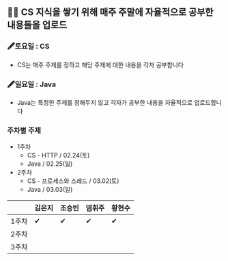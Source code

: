 
## 🏄‍♂️ CS 지식을 쌓기 위해 매주 주말에 자율적으로 공부한 내용들을 업로드
### 🖋토요일 : CS
- CS는 매주 주제를 정하고 해당 주제에 대한 내용을 각자 공부합니다
### 🖋일요일 : Java
- Java는 특정한 주제를 정해두지 않고 각자가 공부한 내용을 자율적으로 업로드합니다

### 주차별 주제
- 1주차
  - CS - HTTP / 02.24(토)
  - Java / 02.25(일)
- 2주차
  - CS - 프로세스와 스레드 / 03.02(토)
  - Java / 03.03(일)

||김은지|조승빈|염휘주|황현수|
|---|---|---|---|---|
|1주차 |✔|✔|✔|✔|
|2주차 | | | | |
|3주차 | | | | |

